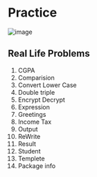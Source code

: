 # Practice
![image](https://user-images.githubusercontent.com/122305929/225330380-1c79ce15-ba95-4a5f-9f1e-6bb108cb4005.png)
## Real Life Problems
1. CGPA
2. Comparision
3. Convert Lower Case
4. Double triple
5. Encrypt Decrypt
6. Expression
7. Greetings
8. Income Tax
9. Output
10. ReWrite
11. Result
12. Student
13. Templete
14. Package info





